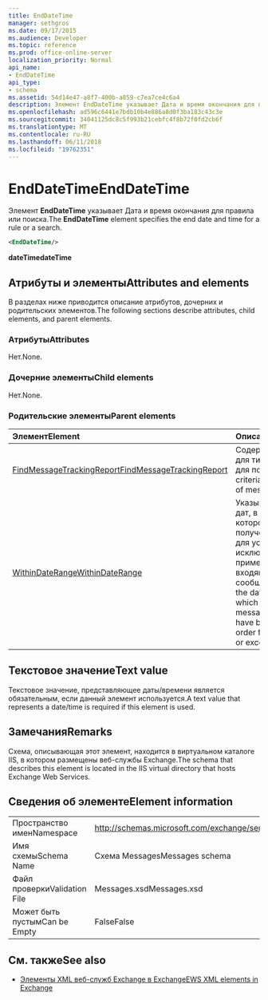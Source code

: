 ```yaml
---
title: EndDateTime
manager: sethgros
ms.date: 09/17/2015
ms.audience: Developer
ms.topic: reference
ms.prod: office-online-server
localization_priority: Normal
api_name:
- EndDateTime
api_type:
- schema
ms.assetid: 54d14e47-a8f7-400b-a859-c7ea7ce4c6a4
description: Элемент EndDateTime указывает Дата и время окончания для правила или поиска.
ms.openlocfilehash: ad596c6441e7bdb10b4e886a8d0f3ba183c43c3e
ms.sourcegitcommit: 34041125dc8c5f993b21cebfc4f8b72f0fd2cb6f
ms.translationtype: MT
ms.contentlocale: ru-RU
ms.lasthandoff: 06/11/2018
ms.locfileid: "19762351"
---
```

# <a name="enddatetime"></a><span data-ttu-id="a8b25-103">EndDateTime</span><span class="sxs-lookup"><span data-stu-id="a8b25-103">EndDateTime</span></span>

<span data-ttu-id="a8b25-104">Элемент **EndDateTime** указывает Дата и время окончания для правила или поиска.</span><span class="sxs-lookup"><span data-stu-id="a8b25-104">The **EndDateTime** element specifies the end date and time for a rule or a search.</span></span> 
  
```XML
<EndDateTime/>
```

 <span data-ttu-id="a8b25-105">**dateTime**</span><span class="sxs-lookup"><span data-stu-id="a8b25-105">**dateTime**</span></span>
## <a name="attributes-and-elements"></a><span data-ttu-id="a8b25-106">Атрибуты и элементы</span><span class="sxs-lookup"><span data-stu-id="a8b25-106">Attributes and elements</span></span>

<span data-ttu-id="a8b25-107">В разделах ниже приводится описание атрибутов, дочерних и родительских элементов.</span><span class="sxs-lookup"><span data-stu-id="a8b25-107">The following sections describe attributes, child elements, and parent elements.</span></span>
  
### <a name="attributes"></a><span data-ttu-id="a8b25-108">Атрибуты</span><span class="sxs-lookup"><span data-stu-id="a8b25-108">Attributes</span></span>

<span data-ttu-id="a8b25-109">Нет.</span><span class="sxs-lookup"><span data-stu-id="a8b25-109">None.</span></span>
  
### <a name="child-elements"></a><span data-ttu-id="a8b25-110">Дочерние элементы</span><span class="sxs-lookup"><span data-stu-id="a8b25-110">Child elements</span></span>

<span data-ttu-id="a8b25-111">Нет.</span><span class="sxs-lookup"><span data-stu-id="a8b25-111">None.</span></span>
  
### <a name="parent-elements"></a><span data-ttu-id="a8b25-112">Родительские элементы</span><span class="sxs-lookup"><span data-stu-id="a8b25-112">Parent elements</span></span>

|<span data-ttu-id="a8b25-113">**Элемент**</span><span class="sxs-lookup"><span data-stu-id="a8b25-113">**Element**</span></span>|<span data-ttu-id="a8b25-114">**Описание**</span><span class="sxs-lookup"><span data-stu-id="a8b25-114">**Description**</span></span>|
|:-----|:-----|
|[<span data-ttu-id="a8b25-115">FindMessageTrackingReport</span><span class="sxs-lookup"><span data-stu-id="a8b25-115">FindMessageTrackingReport</span></span>](findmessagetrackingreport.md) <br/> |<span data-ttu-id="a8b25-116">Содержит критерии для типов сообщений для поиска.</span><span class="sxs-lookup"><span data-stu-id="a8b25-116">Contains criteria for the types of messages to find.</span></span>  <br/> |
|[<span data-ttu-id="a8b25-117">WithinDateRange</span><span class="sxs-lookup"><span data-stu-id="a8b25-117">WithinDateRange</span></span>](withindaterange.md) <br/> |<span data-ttu-id="a8b25-118">Указывает диапазон дат, в течение которого нужно были получены в порядке для условие или исключение для применения входящих сообщений.</span><span class="sxs-lookup"><span data-stu-id="a8b25-118">Specifies the date range within which incoming messages have to have been received in order for the condition or exception to apply.</span></span>  <br/> |
   
## <a name="text-value"></a><span data-ttu-id="a8b25-119">Текстовое значение</span><span class="sxs-lookup"><span data-stu-id="a8b25-119">Text value</span></span>

<span data-ttu-id="a8b25-120">Текстовое значение, представляющее даты/времени является обязательным, если данный элемент используется.</span><span class="sxs-lookup"><span data-stu-id="a8b25-120">A text value that represents a date/time is required if this element is used.</span></span>
  
## <a name="remarks"></a><span data-ttu-id="a8b25-121">Замечания</span><span class="sxs-lookup"><span data-stu-id="a8b25-121">Remarks</span></span>

<span data-ttu-id="a8b25-122">Схема, описывающая этот элемент, находится в виртуальном каталоге IIS, в котором размещены веб-службы Exchange.</span><span class="sxs-lookup"><span data-stu-id="a8b25-122">The schema that describes this element is located in the IIS virtual directory that hosts Exchange Web Services.</span></span>
  
## <a name="element-information"></a><span data-ttu-id="a8b25-123">Сведения об элементе</span><span class="sxs-lookup"><span data-stu-id="a8b25-123">Element information</span></span>

|||
|:-----|:-----|
|<span data-ttu-id="a8b25-124">Пространство имен</span><span class="sxs-lookup"><span data-stu-id="a8b25-124">Namespace</span></span>  <br/> |http://schemas.microsoft.com/exchange/services/2006/messages  <br/> |
|<span data-ttu-id="a8b25-125">Имя схемы</span><span class="sxs-lookup"><span data-stu-id="a8b25-125">Schema Name</span></span>  <br/> |<span data-ttu-id="a8b25-126">Схема Messages</span><span class="sxs-lookup"><span data-stu-id="a8b25-126">Messages schema</span></span>  <br/> |
|<span data-ttu-id="a8b25-127">Файл проверки</span><span class="sxs-lookup"><span data-stu-id="a8b25-127">Validation File</span></span>  <br/> |<span data-ttu-id="a8b25-128">Messages.xsd</span><span class="sxs-lookup"><span data-stu-id="a8b25-128">Messages.xsd</span></span>  <br/> |
|<span data-ttu-id="a8b25-129">Может быть пустым</span><span class="sxs-lookup"><span data-stu-id="a8b25-129">Can be Empty</span></span>  <br/> |<span data-ttu-id="a8b25-130">False</span><span class="sxs-lookup"><span data-stu-id="a8b25-130">False</span></span>  <br/> |
   
## <a name="see-also"></a><span data-ttu-id="a8b25-131">См. также</span><span class="sxs-lookup"><span data-stu-id="a8b25-131">See also</span></span>



- [<span data-ttu-id="a8b25-132">Элементы XML веб-служб Exchange в Exchange</span><span class="sxs-lookup"><span data-stu-id="a8b25-132">EWS XML elements in Exchange</span></span>](ews-xml-elements-in-exchange.md)

